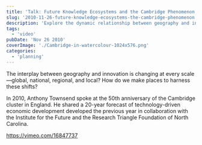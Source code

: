 ```yaml
---
title: 'Talk: Future Knowledge Ecosystems and the Cambridge Phenomenon'
slug: '2010-11-26-future-knowledge-ecosystems-the-cambridge-phenomenon'
description: 'Explore the dynamic relationship between geography and innovation with insights from Anthony Townsend’s 2010 talk on the Cambridge Phenomenon. Delve into a 20-year forecast of technology-driven economic development, crafted with the Institute for the Future and the Research Triangle Foundation. Discover how strategic place-making can harness these shifts and shape future knowledge ecosystems. Watch the full talk for a deeper understanding of these transformative ideas.'
tags:
  - 'video'
pubDate: 'Nov 26 2010'
coverImage: './Cambridge-in-watercolour-1024x576.png'
categories:
  - 'planning'
---
```



The interplay between geography and innovation is changing at every scale—global, national, regional, and local? How do we make places to harness these shifts?

In 2010, Anthony Townsend spoke at the 50th anniversary of the Cambridge cluster in England. He shared a 20-year forecast of technology-driven economic development developed the previous year in collaboration with the Institute for the Future and the Research Triangle Foundation of North Carolina.

https://vimeo.com/16847737
